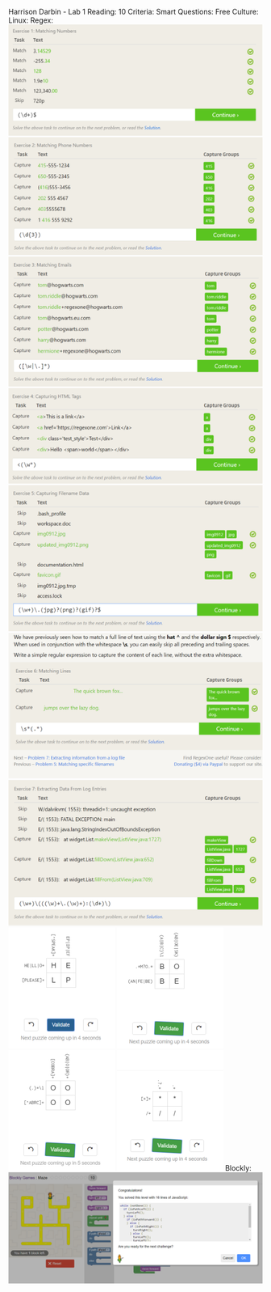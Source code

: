 Harrison Darbin - Lab 1
Reading:
10 Criteria:
Smart Questions:
Free Culture:
Linux:
Regex: ![Regex1](https://github.com/HarrDarbo/oss-repo-template/blob/master/labs/lab-01/ossregex1.png)
 ![Regex2](https://github.com/HarrDarbo/oss-repo-template/blob/master/labs/lab-01/ossregex2.png)
 ![Regex3](https://github.com/HarrDarbo/oss-repo-template/blob/master/labs/lab-01/ossregex3.png)
 ![Regex4](https://github.com/HarrDarbo/oss-repo-template/blob/master/labs/lab-01/ossregex4.png)
 ![Regex5](https://github.com/HarrDarbo/oss-repo-template/blob/master/labs/lab-01/ossregex5.png)
 ![Regex6](https://github.com/HarrDarbo/oss-repo-template/blob/master/labs/lab-01/ossregex6.png)
 ![Regex7](https://github.com/HarrDarbo/oss-repo-template/blob/master/labs/lab-01/ossregex7.png)
 ![Regex8](https://github.com/HarrDarbo/oss-repo-template/blob/master/labs/lab-01/ossregexcross1.png)
 ![Regex9](https://github.com/HarrDarbo/oss-repo-template/blob/master/labs/lab-01/ossregexcross2.png)
 ![Regex10](https://github.com/HarrDarbo/oss-repo-template/blob/master/labs/lab-01/ossregexcross3.png)
 ![Regex11](https://github.com/HarrDarbo/oss-repo-template/blob/master/labs/lab-01/ossregexcross4.png)
 Blockly: ![Blockly](https://github.com/HarrDarbo/oss-repo-template/blob/master/labs/lab-01/ossscratch.png)
 


